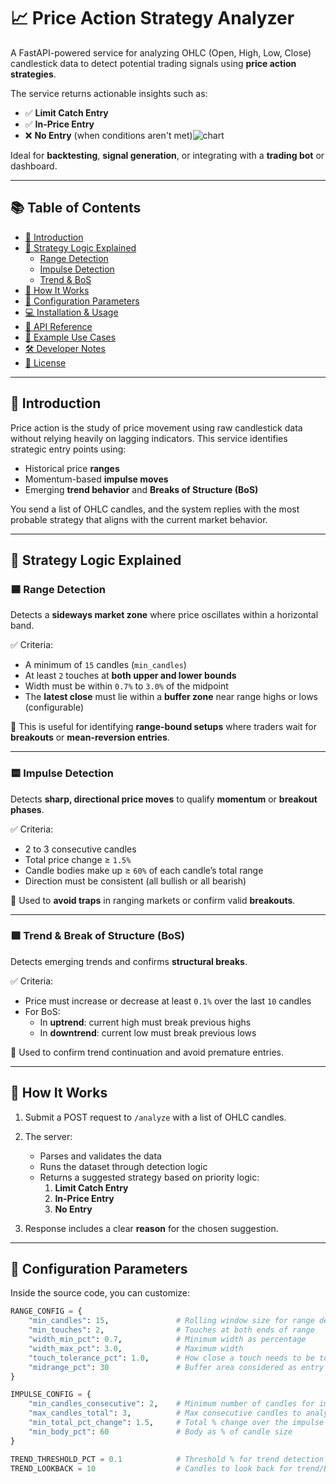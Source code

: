 # 📈 Price Action Strategy Analyzer

A FastAPI-powered service for analyzing OHLC (Open, High, Low, Close) candlestick data to detect potential trading signals using **price action strategies**.

The service returns actionable insights such as:

- ✅ **Limit Catch Entry**
- ✅ **In-Price Entry**
- ❌ **No Entry** (when conditions aren't met)![chart](https://github.com/user-attachments/assets/561aae9f-434d-4b9e-ad17-a55cd311ac77)



Ideal for **backtesting**, **signal generation**, or integrating with a **trading bot** or dashboard.

---

## 📚 Table of Contents

- [📖 Introduction](#-introduction)
- [🧠 Strategy Logic Explained](#-strategy-logic-explained)
  - [Range Detection](#range-detection)
  - [Impulse Detection](#impulse-detection)
  - [Trend & BoS](#trend--bos)
- [🚀 How It Works](#-how-it-works)
- [🔧 Configuration Parameters](#-configuration-parameters)
- [💻 Installation & Usage](#-installation--usage)
- [📡 API Reference](#-api-reference)
- [📌 Example Use Cases](#-example-use-cases)
- [🛠 Developer Notes](#-developer-notes)
- [📜 License](#-license)

---

## 📖 Introduction

Price action is the study of price movement using raw candlestick data without relying heavily on lagging indicators. This service identifies strategic entry points using:

- Historical price **ranges**
- Momentum-based **impulse moves**
- Emerging **trend behavior** and **Breaks of Structure (BoS)**

You send a list of OHLC candles, and the system replies with the most probable strategy that aligns with the current market behavior.

---

## 🧠 Strategy Logic Explained

### 🟦 Range Detection

Detects a **sideways market zone** where price oscillates within a horizontal band.

✅ Criteria:

- A minimum of `15` candles (`min_candles`)
- At least `2` touches at **both upper and lower bounds**
- Width must be within `0.7%` to `3.0%` of the midpoint
- The **latest close** must lie within a **buffer zone** near range highs or lows (configurable)

📌 This is useful for identifying **range-bound setups** where traders wait for **breakouts** or **mean-reversion entries**.

---

### 🟨 Impulse Detection

Detects **sharp, directional price moves** to qualify **momentum** or **breakout phases**.

✅ Criteria:

- 2 to 3 consecutive candles
- Total price change ≥ `1.5%`
- Candle bodies make up ≥ `60%` of each candle’s total range
- Direction must be consistent (all bullish or all bearish)

📌 Used to **avoid traps** in ranging markets or confirm valid **breakouts**.

---

### 🟩 Trend & Break of Structure (BoS)

Detects emerging trends and confirms **structural breaks**.

✅ Criteria:

- Price must increase or decrease at least `0.1%` over the last `10` candles
- For BoS:
  - In **uptrend**: current high must break previous highs
  - In **downtrend**: current low must break previous lows

📌 Used to confirm trend continuation and avoid premature entries.

---

## 🚀 How It Works

1. Submit a POST request to `/analyze` with a list of OHLC candles.
2. The server:
   - Parses and validates the data
   - Runs the dataset through detection logic
   - Returns a suggested strategy based on priority logic:
     1. **Limit Catch Entry**
     2. **In-Price Entry**
     3. **No Entry**

3. Response includes a clear **reason** for the chosen suggestion.

---

## 🔧 Configuration Parameters

Inside the source code, you can customize:

```python
RANGE_CONFIG = {
    "min_candles": 15,               # Rolling window size for range detection
    "min_touches": 2,                # Touches at both ends of range
    "width_min_pct": 0.7,            # Minimum width as percentage
    "width_max_pct": 3.0,            # Maximum width
    "touch_tolerance_pct": 1.0,      # How close a touch needs to be to range edge
    "midrange_pct": 30               # Buffer area considered as entry zone
}

IMPULSE_CONFIG = {
    "min_candles_consecutive": 2,    # Minimum number of candles for impulse
    "max_candles_total": 3,          # Max consecutive candles to analyze
    "min_total_pct_change": 1.5,     # Total % change over the impulse
    "min_body_pct": 60               # Body as % of candle size
}

TREND_THRESHOLD_PCT = 0.1            # Threshold % for trend detection
TREND_LOOKBACK = 10                  # Candles to look back for trend/BOS
```


